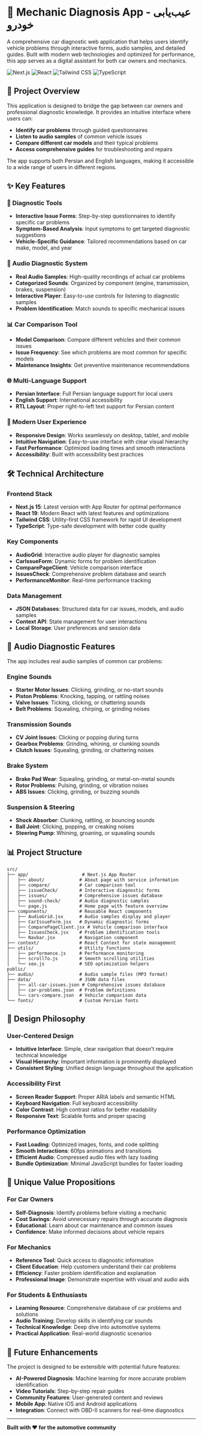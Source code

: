 # 🚗 Mechanic Diagnosis App - عیب‌یابی خودرو

A comprehensive car diagnostic web application that helps users identify vehicle problems through interactive forms, audio samples, and detailed guides. Built with modern web technologies and optimized for performance, this app serves as a digital assistant for both car owners and mechanics.

![Next.js](https://img.shields.io/badge/Next.js-15.4.5-black?style=for-the-badge&logo=next.js)
![React](https://img.shields.io/badge/React-19.1.0-blue?style=for-the-badge&logo=react)
![Tailwind CSS](https://img.shields.io/badge/Tailwind_CSS-4.1.11-38B2AC?style=for-the-badge&logo=tailwind-css)
![TypeScript](https://img.shields.io/badge/TypeScript-5.0.0-blue?style=for-the-badge&logo=typescript)

## 🎯 Project Overview

This application is designed to bridge the gap between car owners and professional diagnostic knowledge. It provides an intuitive interface where users can:

- **Identify car problems** through guided questionnaires
- **Listen to audio samples** of common vehicle issues
- **Compare different car models** and their typical problems
- **Access comprehensive guides** for troubleshooting and repairs

The app supports both Persian and English languages, making it accessible to a wide range of users in different regions.

## ✨ Key Features

### 🔧 Diagnostic Tools

- **Interactive Issue Forms**: Step-by-step questionnaires to identify specific car problems
- **Symptom-Based Analysis**: Input symptoms to get targeted diagnostic suggestions
- **Vehicle-Specific Guidance**: Tailored recommendations based on car make, model, and year

### 🎵 Audio Diagnostic System

- **Real Audio Samples**: High-quality recordings of actual car problems
- **Categorized Sounds**: Organized by component (engine, transmission, brakes, suspension)
- **Interactive Player**: Easy-to-use controls for listening to diagnostic samples
- **Problem Identification**: Match sounds to specific mechanical issues

### 📊 Car Comparison Tool

- **Model Comparison**: Compare different vehicles and their common issues
- **Issue Frequency**: See which problems are most common for specific models
- **Maintenance Insights**: Get preventive maintenance recommendations

### 🌐 Multi-Language Support

- **Persian Interface**: Full Persian language support for local users
- **English Support**: International accessibility
- **RTL Layout**: Proper right-to-left text support for Persian content

### 📱 Modern User Experience

- **Responsive Design**: Works seamlessly on desktop, tablet, and mobile
- **Intuitive Navigation**: Easy-to-use interface with clear visual hierarchy
- **Fast Performance**: Optimized loading times and smooth interactions
- **Accessibility**: Built with accessibility best practices

## 🛠️ Technical Architecture

### Frontend Stack

- **Next.js 15**: Latest version with App Router for optimal performance
- **React 19**: Modern React with latest features and optimizations
- **Tailwind CSS**: Utility-first CSS framework for rapid UI development
- **TypeScript**: Type-safe development with better code quality

### Key Components

- **AudioGrid**: Interactive audio player for diagnostic samples
- **CarIssueForm**: Dynamic forms for problem identification
- **ComparePageClient**: Vehicle comparison interface
- **IssuesCheck**: Comprehensive problem database and search
- **PerformanceMonitor**: Real-time performance tracking

### Data Management

- **JSON Databases**: Structured data for car issues, models, and audio samples
- **Context API**: State management for user interactions
- **Local Storage**: User preferences and session data

## 🎵 Audio Diagnostic Features

The app includes real audio samples of common car problems:

### Engine Sounds

- **Starter Motor Issues**: Clicking, grinding, or no-start sounds
- **Piston Problems**: Knocking, tapping, or rattling noises
- **Valve Issues**: Ticking, clicking, or chattering sounds
- **Belt Problems**: Squealing, chirping, or grinding noises

### Transmission Sounds

- **CV Joint Issues**: Clicking or popping during turns
- **Gearbox Problems**: Grinding, whining, or clunking sounds
- **Clutch Issues**: Squealing, grinding, or chattering noises

### Brake System

- **Brake Pad Wear**: Squealing, grinding, or metal-on-metal sounds
- **Rotor Problems**: Pulsing, grinding, or vibration noises
- **ABS Issues**: Clicking, grinding, or buzzing sounds

### Suspension & Steering

- **Shock Absorber**: Clunking, rattling, or bouncing sounds
- **Ball Joint**: Clicking, popping, or creaking noises
- **Steering Pump**: Whining, groaning, or squealing sounds

## 📊 Project Structure

```
src/
├── app/                    # Next.js App Router
│   ├── about/             # About page with service information
│   ├── compare/           # Car comparison tool
│   ├── issueCheck/        # Interactive diagnostic forms
│   ├── issues/            # Comprehensive issues database
│   ├── sound-check/       # Audio diagnostic samples
│   └── page.js            # Home page with feature overview
├── components/            # Reusable React components
│   ├── AudioGrid.jsx      # Audio samples display and player
│   ├── CarIssueForm.jsx   # Dynamic diagnostic forms
│   ├── ComparePageClient.jsx # Vehicle comparison interface
│   ├── IssuesCheck.jsx    # Problem identification tools
│   └── Navbar.jsx         # Navigation component
├── context/               # React Context for state management
├── utils/                 # Utility functions
│   ├── performance.js     # Performance monitoring
│   ├── scrollTo.js        # Smooth scrolling utilities
│   └── seo.js             # SEO optimization helpers
public/
├── audio/                 # Audio sample files (MP3 format)
├── data/                  # JSON data files
│   ├── all-car-issues.json # Comprehensive issues database
│   ├── car-problems.json  # Problem definitions
│   └── cars-compare.json  # Vehicle comparison data
└── fonts/                 # Custom Persian fonts
```

## 🎨 Design Philosophy

### User-Centered Design

- **Intuitive Interface**: Simple, clear navigation that doesn't require technical knowledge
- **Visual Hierarchy**: Important information is prominently displayed
- **Consistent Styling**: Unified design language throughout the application

### Accessibility First

- **Screen Reader Support**: Proper ARIA labels and semantic HTML
- **Keyboard Navigation**: Full keyboard accessibility
- **Color Contrast**: High contrast ratios for better readability
- **Responsive Text**: Scalable fonts and proper spacing

### Performance Optimization

- **Fast Loading**: Optimized images, fonts, and code splitting
- **Smooth Interactions**: 60fps animations and transitions
- **Efficient Audio**: Compressed audio files with lazy loading
- **Bundle Optimization**: Minimal JavaScript bundles for faster loading

## 🌟 Unique Value Propositions

### For Car Owners

- **Self-Diagnosis**: Identify problems before visiting a mechanic
- **Cost Savings**: Avoid unnecessary repairs through accurate diagnosis
- **Educational**: Learn about car maintenance and common issues
- **Confidence**: Make informed decisions about vehicle repairs

### For Mechanics

- **Reference Tool**: Quick access to diagnostic information
- **Client Education**: Help customers understand their car problems
- **Efficiency**: Faster problem identification and explanation
- **Professional Image**: Demonstrate expertise with visual and audio aids

### For Students & Enthusiasts

- **Learning Resource**: Comprehensive database of car problems and solutions
- **Audio Training**: Develop skills in identifying car sounds
- **Technical Knowledge**: Deep dive into automotive systems
- **Practical Application**: Real-world diagnostic scenarios

## 🔮 Future Enhancements

The project is designed to be extensible with potential future features:

- **AI-Powered Diagnosis**: Machine learning for more accurate problem identification
- **Video Tutorials**: Step-by-step repair guides
- **Community Features**: User-generated content and reviews
- **Mobile App**: Native iOS and Android applications
- **Integration**: Connect with OBD-II scanners for real-time diagnostics

---

**Built with ❤️ for the automotive community**
